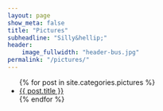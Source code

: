 ```yaml
---
layout: page
show_meta: false
title: "Pictures"
subheadline: "Silly&hellip;"
header:
    image_fullwidth: "header-bus.jpg"
permalink: "/pictures/"
---
```

<ul>
    {% for post in site.categories.pictures %}
    <li><a href="{{ site.url }}{{ post.url }}">{{ post.title }}</a></li>
    {% endfor %}
</ul>